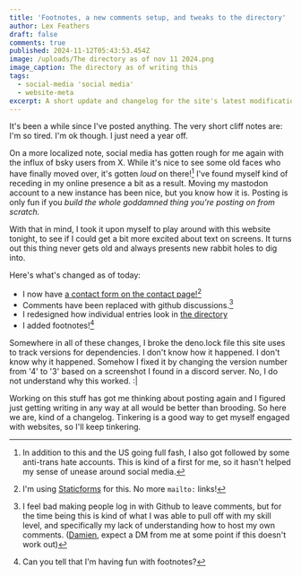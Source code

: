 ```yaml
---
title: 'Footnotes, a new comments setup, and tweaks to the directory'
author: Lex Feathers
draft: false
comments: true
published: 2024-11-12T05:43:53.454Z
image: /uploads/The directory as of nov 11 2024.png
image_caption: The directory as of writing this
tags:
  - social-media 'social media'
  - website-meta
excerpt: A short update and changelog for the site's latest modifications.
---
```

It's been a while since I've posted anything. The very short cliff notes are: I'm so tired. I'm ok though. I just need a year off.

On a more localized note, social media has gotten rough for me again with the influx of bsky users from X. While it's nice to see some old faces who have finally moved over, it's gotten _loud_ on there![^1] I've found myself kind of receding in my online presence a bit as a result. Moving my mastodon account to a new instance has been nice, but you know how it is. Posting is only fun if you _build the whole goddamned thing you're posting on from scratch._

With that in mind, I took it upon myself to play around with this website tonight, to see if I could get a bit more excited about text on screens. It turns out this thing never gets old and always presents new rabbit holes to dig into.

Here's what's changed as of today:

- I now have [a contact form on the contact page!](https://lexfeathers.ca/pages/contact)[^2]
- Comments have been replaced with github discussions.[^3]
- I redesigned how individual entries look in [the directory](https://lexfeathers.ca/pages/directory)
- I added footnotes![^4]

Somewhere in all of these changes, I broke the deno.lock file this site uses to track versions for dependencies. I don't know how it happened. I don't know why it happened. Somehow I fixed it by changing the version number from '4' to '3' based on a screenshot I found in a discord server. No, I do not understand why this worked. :|

Working on this stuff has got me thinking about posting again and I figured just getting writing in any way at all would be better than brooding. So here we are, kind of a changelog. Tinkering is a good way to get myself engaged with websites, so I'll keep tinkering.

[^1]: In addition to this and the US going full fash, I also got followed by some anti-trans hate accounts. This is kind of a first for me, so it hasn't helped my sense of unease around social media.
[^2]: I'm using [Staticforms](https://www.staticforms.xyz/) for this. No more `mailto:` links!
[^3]: I feel bad making people log in with Github to leave comments, but for the time being this is kind of what I was able to pull off with my skill level, and specifically my lack of understanding how to host my own comments. ([Damien,](https://damien.zone) expect a DM from me at some point if this doesn't work out)
[^4]: Can you tell that I'm having fun with footnotes?
